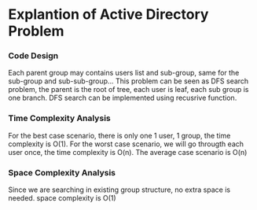 # Explantion of Active Directory Problem

### Code Design

Each parent group may contains users list and sub-group, same for the sub-group and sub-sub-group... This problem can be seen as DFS
search problem, the parent is the root of tree, each user is leaf, each sub group is one branch. DFS search can
be implemented using recusrive function.

### Time Complexity Analysis

For the best case scenario, there is only one 1 user, 1 group, the time complexity is O(1). For the worst case scenario, we will go througth each user once, the time complexity is O(n). The average case scenario is O(n)

### Space Complexity Analysis

Since we are searching in existing group structure, no extra space is needed. space complexity is O(1)
